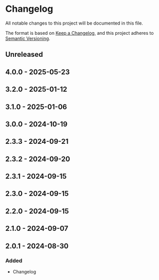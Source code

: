# Changelog

All notable changes to this project will be documented in this file.

The format is based on [Keep a Changelog](https://keepachangelog.com/en/1.0.0/),
and this project adheres to [Semantic Versioning](https://semver.org/spec/v2.0.0.html).

## Unreleased

## 4.0.0 - 2025-05-23

## 3.2.0 - 2025-01-12

## 3.1.0 - 2025-01-06

## 3.0.0 - 2024-10-19

## 2.3.3 - 2024-09-21

## 2.3.2 - 2024-09-20

## 2.3.1 - 2024-09-15

## 2.3.0 - 2024-09-15

## 2.2.0 - 2024-09-15

## 2.1.0 - 2024-09-07

## 2.0.1 - 2024-08-30
### Added
- Changelog
